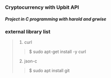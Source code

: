 ### Cryptocurrency with Upbit API
##### Project in C programming with harold and grwise

### external library list
> 1. curl
>> $ sudo apt-get install -y curl
> 2. json-c
>> $ sudo apt install git
